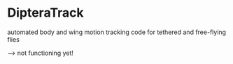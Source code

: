 # DipteraTrack
automated body and wing motion tracking code for tethered and free-flying flies

--> not functioning yet!
